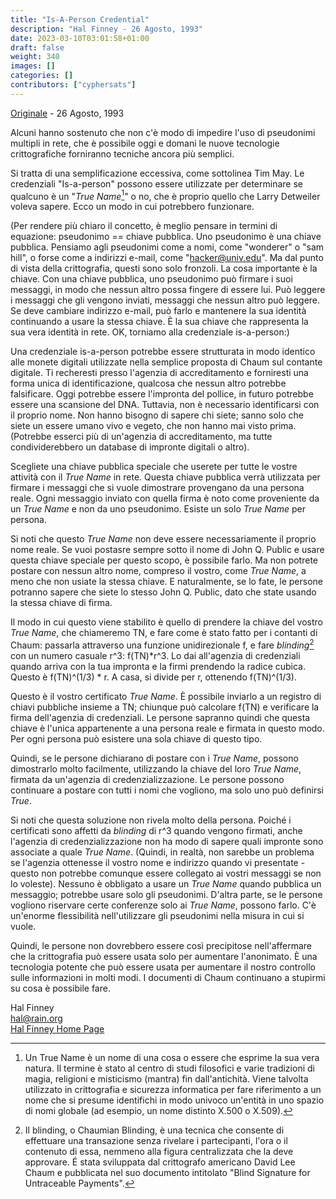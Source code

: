 ```yaml
---
title: "Is-A-Person Credential"
description: "Hal Finney - 26 Agosto, 1993"
date: 2023-03-10T03:01:58+01:00
draft: false
weight: 340
images: []
categories: []
contributors: ["cyphersats"]
---
```


[Originale](https://web.archive.org/web/20041206194506/http://finney.org/~hal/is_a_person.html) - 26 Agosto, 1993

Alcuni hanno sostenuto che non c'è modo di impedire l'uso di pseudonimi multipli in rete, che è possibile oggi e domani le nuove tecnologie crittografiche forniranno tecniche ancora più semplici.

Si tratta di una semplificazione eccessiva, come sottolinea Tim May. Le credenziali "Is-a-person" possono essere utilizzate per determinare se qualcuno è un "_True Name_[^1]" o no, che è proprio quello che Larry Detweiler voleva sapere. Ecco un modo in cui potrebbero funzionare.

(Per rendere più chiaro il concetto, è meglio pensare in termini di equazione: pseudonimo == chiave pubblica. Uno pseudonimo è una chiave pubblica. Pensiamo agli pseudonimi come a nomi, come "wonderer" o "sam hill", o forse come a indirizzi e-mail, come "hacker@univ.edu". Ma dal punto di vista della crittografia, questi sono solo fronzoli. La cosa importante è la chiave. Con una chiave pubblica, uno pseudonimo può firmare i suoi messaggi, in modo che nessun altro possa fingere di essere lui. Può leggere i messaggi che gli vengono inviati, messaggi che nessun altro può leggere. Se deve cambiare indirizzo e-mail, può farlo e mantenere la sua identità continuando a usare la stessa chiave. È la sua chiave che rappresenta la sua vera identità in rete. OK, torniamo alla credenziale is-a-person:)

Una credenziale is-a-person potrebbe essere strutturata in modo identico alle monete digitali utilizzate nella semplice proposta di Chaum sul contante digitale. Ti recheresti presso l'agenzia di accreditamento e forniresti una forma unica di identificazione, qualcosa che nessun altro potrebbe falsificare. Oggi potrebbe essere l'impronta del pollice, in futuro potrebbe essere una scansione del DNA. Tuttavia, non è necessario identificarsi con il proprio nome. Non hanno bisogno di sapere chi siete; sanno solo che siete un essere umano vivo e vegeto, che non hanno mai visto prima. (Potrebbe esserci più di un'agenzia di accreditamento, ma tutte condividerebbero un database di impronte digitali o altro).

Scegliete una chiave pubblica speciale che userete per tutte le vostre attività con il _True Name_ in rete. Questa chiave pubblica verrà utilizzata per firmare i messaggi che si vuole dimostrare provengano da una persona reale. Ogni messaggio inviato con quella firma è noto come proveniente da un _True Name_ e non da uno pseudonimo. Esiste un solo _True Name_ per persona.

Si noti che questo _True Name_ non deve essere necessariamente il proprio nome reale. Se vuoi postasre sempre sotto il nome di John Q. Public e usare questa chiave speciale per questo scopo, è possibile farlo. Ma non potrete postare con nessun altro nome, compreso il vostro, come _True Name_, a meno che non usiate la stessa chiave. E naturalmente, se lo fate, le persone potranno sapere che siete lo stesso John Q. Public, dato che state usando la stessa chiave di firma.

Il modo in cui questo viene stabilito è quello di prendere la chiave del vostro _True Name_, che chiameremo TN, e fare come è stato fatto per i contanti di Chaum: passarla attraverso una funzione unidirezionale f, e fare _blinding_[^2] con un numero casuale r^3: f(TN)*r^3. Lo dai all'agenzia di credenziali quando arriva con la tua impronta e la firmi prendendo la radice cubica. Questo è f(TN)^(1/3) * r. A casa, si divide per r, ottenendo f(TN)^(1/3).

Questo è il vostro certificato _True Name_. È possibile inviarlo a un registro di chiavi pubbliche insieme a TN; chiunque può calcolare f(TN) e verificare la firma dell'agenzia di credenziali. Le persone sapranno quindi che questa chiave è l'unica appartenente a una persona reale e firmata in questo modo. Per ogni persona può esistere una sola chiave di questo tipo.

Quindi, se le persone dichiarano di postare con i _True Name_, possono dimostrarlo molto facilmente, utilizzando la chiave del loro _True Name_, firmata da un'agenzia di credenzializzazione. Le persone possono continuare a postare con tutti i nomi che vogliono, ma solo uno può definirsi _True_.

Si noti che questa soluzione non rivela molto della persona. Poiché i certificati sono affetti da _blinding_ di r^3 quando vengono firmati, anche l'agenzia di credenzializzazione non ha modo di sapere quali impronte sono associate a quale _True Name_. (Quindi, in realtà, non sarebbe un problema se l'agenzia ottenesse il vostro nome e indirizzo quando vi presentate - questo non potrebbe comunque essere collegato ai vostri messaggi se non lo voleste). Nessuno è obbligato a usare un _True Name_ quando pubblica un messaggio; potrebbe usare solo gli pseudonimi. D'altra parte, se le persone vogliono riservare certe conferenze solo ai _True Name_, possono farlo. C'è un'enorme flessibilità nell'utilizzare gli pseudonimi nella misura in cui si vuole.

Quindi, le persone non dovrebbero essere così precipitose nell'affermare che la crittografia può essere usata solo per aumentare l'anonimato. È una tecnologia potente che può essere usata per aumentare il nostro controllo sulle informazioni in molti modi. I documenti di Chaum continuano a stupirmi su cosa è possibile fare.

Hal Finney<br>
hal@rain.org<br>
[Hal Finney Home Page](/cypherpunk/hal-finney/hal-finney-home-page)

[^1]: Un True Name è un nome di una cosa o essere che esprime la sua vera natura. Il termine è stato al centro di studi filosofici e varie tradizioni di magia, religioni e misticismo (mantra) fin dall'antichità. Viene talvolta utilizzato in crittografia e sicurezza informatica per fare riferimento a un nome che si presume identifichi in modo univoco un'entità in uno spazio di nomi globale (ad esempio, un nome distinto X.500 o X.509).

[^2]: Il blinding, o Chaumian Blinding, è una tecnica che consente di effettuare una transazione senza rivelare i partecipanti, l'ora o il contenuto di essa, nemmeno alla figura centralizzata che la deve approvare. É stata sviluppata dal crittografo americano David Lee Chaum e pubblicata nel suo documento intitolato "Blind Signature for Untraceable Payments".